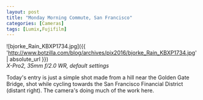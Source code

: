 ```yaml
---
layout: post
title: "Monday Morning Commute, San Francisco"
categories: [Cameras]
tags: [Lumix,Fujifilm]
---
```



![bjorke_Rain_KBXP1734.jpg]({{ 'http://www.botzilla.com/blog/archives/pix2016/bjorke_Rain_KBXP1734.jpg' | absolute_url }})
<br><i>X-Pro2, 35mm f/2.0 WR, default settings</i>

Today's entry is just a simple shot made from a hill near the Golden Gate Bridge, shot while cycling towards the San Francisco Financial District (distant right).  The camera's doing much of the work here.
